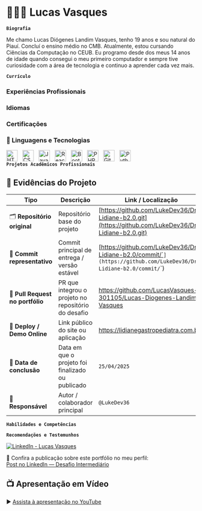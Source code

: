 # 👩🏻‍💻 Lucas Vasques

**`Biografia`**

Me chamo Lucas Diógenes Landim Vasques, tenho 19 anos e sou natural do Piauí. Concluí o ensino médio no CMB. Atualmente, estou cursando Ciências da Computação no CEUB. Eu programo desde dos meus 14 anos de idade quando consegui o meu primeiro computador e sempre tive curiosidade com a área de tecnologia e continuo a aprender cada vez mais.

**`Currículo`**

###  Experiências Profissionais

### Idiomas

### Certificações

### 🤖 Linguagens e Tecnologias

<img 
    align="left" 
    alt="HTML"
    title="HTML" 
    width="30px" 
    style="padding-right: 10px;" 
    src="https://cdn.jsdelivr.net/gh/devicons/devicon@latest/icons/html5/html5-original.svg" 
/>
<img 
    align="left" 
    alt="CSS" 
    title="CSS"
    width="30px" 
    style="padding-right: 10px;" 
    src="https://cdn.jsdelivr.net/gh/devicons/devicon@latest/icons/css3/css3-original.svg" 
/>
<img 
    align="left" 
    alt="JavaScript" 
    title="JavaScript"
    width="30px" 
    style="padding-right: 10px;" 
    src="https://cdn.jsdelivr.net/gh/devicons/devicon@latest/icons/javascript/javascript-original.svg" 
/>
<img 
    align="left" 
    alt="React"
    title="React" 
    width="30px" 
    style="padding-right: 10px;" 
    src="https://cdn.jsdelivr.net/gh/devicons/devicon@latest/icons/react/react-original.svg" 
/>
<img 
    align="left" 
    alt="Bootstrap"
    title="Bootstrap" 
    width="30px" 
    style="padding-right: 10px;" 
    src="https://cdn.jsdelivr.net/gh/devicons/devicon@latest/icons/bootstrap/bootstrap-original.svg" 
/>
<img 
    align="left" 
    alt="PHP" 
    title="PHP"
    width="30px" 
    style="padding-right: 10px;" 
    src="https://cdn.jsdelivr.net/gh/devicons/devicon@latest/icons/php/php-original.svg" 
/>
<img 
    align="left" 
    alt="Git" 
    title="Git"
    width="30px" 
    style="padding-right: 10px;" 
    src="https://cdn.jsdelivr.net/gh/devicons/devicon@latest/icons/git/git-original.svg" 
/>
<img 
    align="left" 
    alt="Python" 
    title="Python"
    width="30px" 
    style="padding-right: 10px;" 
    src="https://cdn.jsdelivr.net/gh/devicons/devicon@latest/icons/python/python-original.svg" 
/>
<br/>

**`Projetos Acadêmicos Profissionais`**
## 🧾 Evidências do Projeto

| Tipo | Descrição | Link / Localização |
|------|------------|--------------------|
| 🗂️ **Repositório original** | Repositório base do projeto | [https://github.com/LukeDev36/Dra-Lidiane-b2.0.git](https://github.com/LukeDev36/Dra-Lidiane-b2.0.git) |
| 💾 **Commit representativo** | Commit principal de entrega / versão estável | [https://github.com/LukeDev36/Dra-Lidiane-b2.0/commit/`<SHA>`](https://github.com/LukeDev36/Dra-Lidiane-b2.0/commit/`<SHA>`) |
| 🧩 **Pull Request no portfólio** | PR que integrou o projeto no repositório do desafio | https://github.com/LucasVasques-301105/Lucas-Diogenes-Landim-Vasques
| 🚀 **Deploy / Demo Online** | Link público do site ou aplicação | https://lidianegastropediatra.com.br/ |
| 📅 **Data de conclusão** | Data em que o projeto foi finalizado ou publicado | `25/04/2025` |
| 🧠 **Responsável** | Autor / colaborador principal | `@LukeDev36` |


**`Habilidades e Competências`**

**`Recomendações e Testemunhos`**

[![LinkedIn - Lucas Vasques](https://img.shields.io/badge/LinkedIn-Lucas%20Vasques-blue?style=flat-square&logo=linkedin&logoColor=white)](https://www.linkedin.com/in/lucas-vasques-16436338b?utm_source=share&utm_campaign=share_via&utm_content=profile&utm_medium=ios_app)


📢 Confira a publicação sobre este portfólio no meu perfil:  
[Post no LinkedIn — Desafio Intermediário](https://www.linkedin.com/posts/lucas-vasques-16436338b_desafio-intermedi%C3%A1rio-portf%C3%B3lio-de-projetos-activity-7385765702164566016-u0rs?utm_medium=ios_app&rcm=ACoAAF_7jxwBymPgWEQ4Ry-OqpaZyX318qbzysU&utm_source=social_share_send&utm_campaign=copy_link)

## 📺 Apresentação em Vídeo

▶️ [Assista à apresentação no YouTube](https://youtu.be/XXXXXXXXXXX)






<br/>
<br/>

